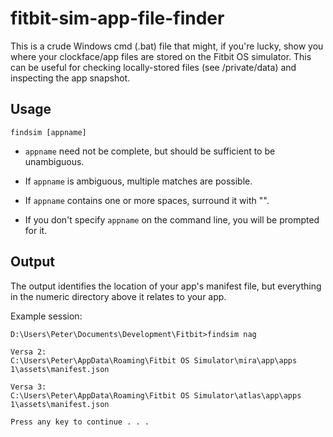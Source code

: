 # fitbit-sim-app-file-finder

This is a crude Windows cmd (.bat) file that might, if you're lucky, show you where your clockface/app files are stored on the Fitbit OS simulator. This can be useful for checking locally-stored files (see /private/data) and inspecting the app snapshot.

Usage
-
`findsim [appname]`

* `appname` need not be complete, but should be sufficient to be unambiguous.

* If `appname` is ambiguous, multiple matches are possible.

* If `appname` contains one or more spaces, surround it with "".

* If you don't specify `appname` on the command line, you will be prompted for it.

Output
-
The output identifies the location of your app's manifest file, but everything in the numeric directory above it relates to your app.

Example session:
```
D:\Users\Peter\Documents\Development\Fitbit>findsim nag

Versa 2:
C:\Users\Peter\AppData\Roaming\Fitbit OS Simulator\mira\app\apps
1\assets\manifest.json

Versa 3:
C:\Users\Peter\AppData\Roaming\Fitbit OS Simulator\atlas\app\apps
1\assets\manifest.json

Press any key to continue . . .
```
